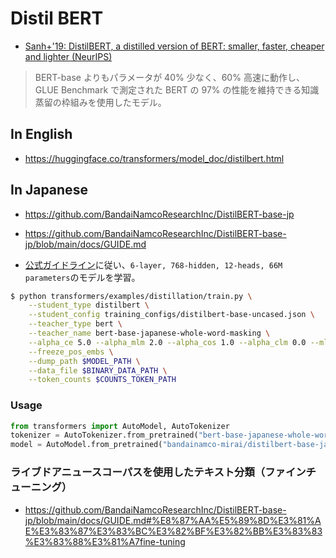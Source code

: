 # Distil BERT
* [Sanh+'19: DistilBERT, a distilled version of BERT: smaller, faster, cheaper and lighter (NeurIPS)](https://arxiv.org/abs/1910.01108)

> BERT-base よりもパラメータが 40% 少なく、60% 高速に動作し、GLUE Benchmark で測定された BERT の 97% の性能を維持できる知識蒸留の枠組みを使用したモデル。


## In English
* https://huggingface.co/transformers/model_doc/distilbert.html

## In Japanese
* https://github.com/BandaiNamcoResearchInc/DistilBERT-base-jp
* https://github.com/BandaiNamcoResearchInc/DistilBERT-base-jp/blob/main/docs/GUIDE.md

* [公式ガイドライン](https://github.com/huggingface/transformers/tree/master/examples/distillation)に従い、`6-layer, 768-hidden, 12-heads, 66M parameters`のモデルを学習。

```bash
$ python transformers/examples/distillation/train.py \
    --student_type distilbert \
    --student_config training_configs/distilbert-base-uncased.json \
    --teacher_type bert \
    --teacher_name bert-base-japanese-whole-word-masking \
    --alpha_ce 5.0 --alpha_mlm 2.0 --alpha_cos 1.0 --alpha_clm 0.0 --mlm \
    --freeze_pos_embs \
    --dump_path $MODEL_PATH \
    --data_file $BINARY_DATA_PATH \
    --token_counts $COUNTS_TOKEN_PATH
```

### Usage

```python
from transformers import AutoModel, AutoTokenizer
tokenizer = AutoTokenizer.from_pretrained("bert-base-japanese-whole-word-masking")
model = AutoModel.from_pretrained("bandainamco-mirai/distilbert-base-japanese")  
```

### ライブドアニュースコーパスを使用したテキスト分類（ファインチューニング）
* https://github.com/BandaiNamcoResearchInc/DistilBERT-base-jp/blob/main/docs/GUIDE.md#%E8%87%AA%E5%89%8D%E3%81%AE%E3%83%87%E3%83%BC%E3%82%BF%E3%82%BB%E3%83%83%E3%83%88%E3%81%A7fine-tuning